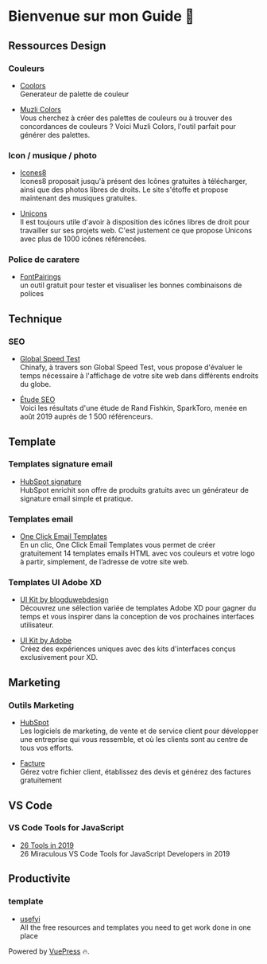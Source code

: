 # Bienvenue sur mon Guide 🎉

## Ressources Design

### Couleurs
* [Coolors](https://coolors.co/app)
<br> Generateur de palette de couleur

* [Muzli Colors](https://colors.muz.li)
<br> Vous cherchez à créer des palettes de couleurs ou à trouver des concordances de couleurs ? Voici Muzli Colors, l'outil parfait pour générer des palettes.

### Icon / musique / photo
* [Icones8](https://icones8.fr)
<br> Icones8 proposait jusqu'à présent des Icônes gratuites à télécharger, ainsi que des photos libres de droits. Le site s'étoffe et propose maintenant des musiques gratuites.

* [Unicons](https://iconscout.com/unicons)
<br> Il est toujours utile d'avoir à disposition des icônes libres de droit pour travailler sur ses projets web. C'est justement ce que propose Unicons avec plus de 1000 icônes référencées.

### Police de caratere 

* [FontPairings](https://fontpairings.bypeople.com)
<br> un outil gratuit pour tester et visualiser les bonnes combinaisons de polices

## Technique

### SEO
* [Global Speed Test](https://www.chinafy.com/tools/global-speed-test)
<br> Chinafy, à travers son Global Speed Test, vous propose d'évaluer le temps nécessaire à l'affichage de votre site web dans différents endroits du globe.

* [Étude SEO](https://www.blogdumoderateur.com/seo-ranking-factors-sparktoro-2019/)
<br> Voici les résultats d'une étude de Rand Fishkin, SparkToro, menée en août 2019 auprès de 1 500 référenceurs.

## Template 

### Templates signature email
* [HubSpot signature](https://www.hubspot.fr/email-signature-generator)
<br> HubSpot enrichit son offre de produits gratuits avec un générateur de signature email simple et pratique.

### Templates email
* [One Click Email Templates](https://www.mailjet.com/saas-templates-creator/)
<br> En un clic, One Click Email Templates vous permet de créer gratuitement 14 templates emails HTML avec vos couleurs et votre logo à partir, simplement, de l’adresse de votre site web.

### Templates UI Adobe XD
* [UI Kit by blogduwebdesign](https://www.blogduwebdesign.com/templates-adobe-xd-ui-kit/?utm_source=Sociallymap&utm_medium=Sociallymap&utm_campaign=Sociallymap)
<br> Découvrez une sélection variée de templates Adobe XD pour gagner du temps et vous inspirer dans la conception de vos prochaines interfaces utilisateur.

* [UI Kit by Adobe](https://www.adobe.com/fr/products/xd/resources.html)
<br> Créez des expériences uniques avec des kits d'interfaces conçus exclusivement pour XD.

## Marketing

### Outils Marketing
* [HubSpot](https://www.hubspot.fr)
<br> Les logiciels de marketing, de vente et de service client pour développer une entreprise qui vous ressemble, et où les clients sont au centre de tous vos efforts.

* [Facture](https://www.facture.net)
<br> Gérez votre fichier client, établissez des devis et générez des factures gratuitement



## VS Code

### VS Code Tools for JavaScript
* [26 Tools in 2019](https://dev.to/jsmanifest/26-miraculous-vs-code-tools-for-javascript-developers-in-2019-50gg?ref=facebooksp)
<br> 26 Miraculous VS Code Tools for JavaScript Developers in 2019

## Productivite

### template
* [usefyi](https://usefyi.com/templates/)
<br> All the free resources and templates you need to get work done in one place

Powered by [VuePress](https://vuepress.vuejs.org/) 🔥.